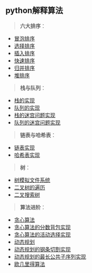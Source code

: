 python解释算法
-
>**六大排序**：
* [冒泡排序](https://github.com/ican-7/use-python/issues/1)  
* [选择排序](https://github.com/ican-7/use-python/issues/2)  
* [插入排序](https://github.com/ican-7/use-python/issues/3)  
* [快速排序](https://github.com/ican-7/use-python/issues/4)  
* [归并排序](https://github.com/ican-7/use-python/issues/5)  
* [堆排序](https://github.com/ican-7/use-python/issues/6)

>**栈与队列**：
* [栈的实现](https://github.com/ican-7/use-python/issues/7)  
* [队列的实现](https://github.com/ican-7/use-python/issues/8)  
* [栈的迷宫问题实现](https://github.com/ican-7/use-python/issues/9)  
* [队列的迷宫问题实现](https://github.com/ican-7/use-python/issues/10)

>**链表与哈希表**：
* [链表实现](https://github.com/ican-7/use-python/issues/11)  
* [哈希表实现](https://github.com/ican-7/use-python/issues/12)  

>**树**：
* [树模拟文件系统](https://github.com/ican-7/use-python/issues/13)  
* [二叉树的遍历](https://github.com/ican-7/use-python/issues/14)  
* [二叉搜索树](https://github.com/ican-7/use-python/issues/15)

>**算法进阶**：
* [贪心算法](https://github.com/ican-7/use-python/issues/16)  
* [贪心算法的分数背包实现](https://github.com/ican-7/use-python/issues/17)  
* [贪心算法的活动选择实现](https://github.com/ican-7/use-python/issues/18)  
* [动态规划](https://github.com/ican-7/use-python/issues/19)  
* [动态规划的钢条切割实现](https://github.com/ican-7/use-python/issues/20)  
* [动态规划的最长公共子序列实现](https://github.com/ican-7/use-python/issues/21)  
* [欧几里得算法](https://github.com/ican-7/use-python/issues/22)
